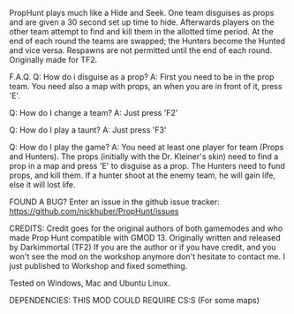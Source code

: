 PropHunt plays much like a Hide and Seek. One team disguises as props and are given a 30 second set up time to hide. Afterwards players on the other team attempt to find and kill them in the allotted time period. At the end of each round the teams are swapped; the Hunters become the Hunted and vice versa. Respawns are not permitted until the end of each round.
Originally made for TF2.


F.A.Q.
Q: How do i disguise as a prop?
A: First you need to be in the prop team. You need also a map with props, an when you are in front of it, press 'E'.

Q: How do I change a team?
A: Just press 'F2'

Q: How do I play a taunt?
A: Just press 'F3'

Q: How do I play the game?
A: You need at least one player for team (Props and Hunters). The props (initially with the Dr. Kleiner's skin) need to find a prop in a map and press 'E' to disguise as a prop. The Hunters need to fund props, and kill them. If a hunter shoot at the enemy team, he will gain life, else it will lost life.


FOUND A BUG?
Enter an issue in the github issue tracker: https://github.com/nickhuber/PropHunt/issues


CREDITS:
Credit goes for the original authors of both gamemodes and who made Prop Hunt compatible with GMOD 13.
Originally written and released by Darkimmortal (TF2)
If you are the author or if you have credit, and you won't see the mod on the workshop anymore don't hesitate to contact me. I just published to Workshop and fixed something.


Tested on Windows, Mac and Ubuntu Linux.

DEPENDENCIES:
THIS MOD COULD REQUIRE CS:S (For some maps)
